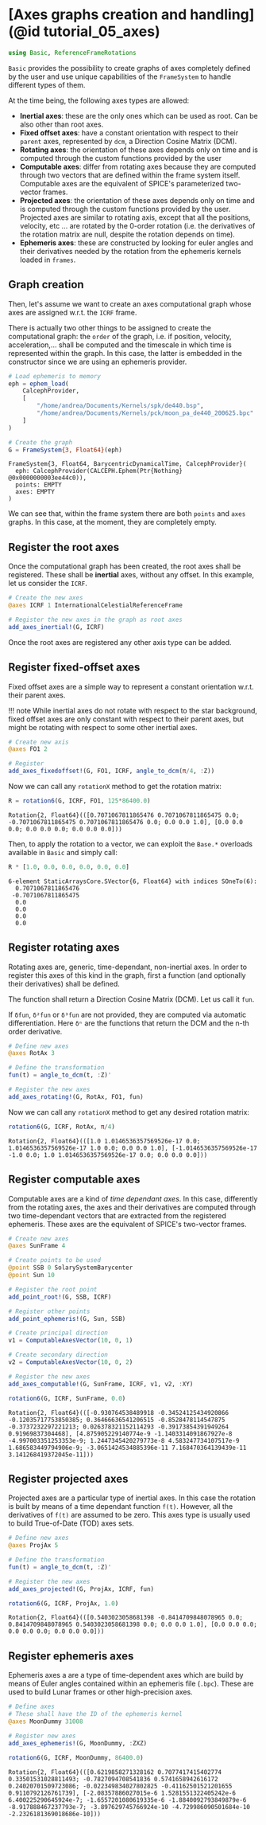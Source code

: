 # [Axes graphs creation and handling](@id tutorial_05_axes)


```julia
using Basic, ReferenceFrameRotations
```

`Basic` provides the possibility to create graphs of axes completely defined by the user 
and use unique capabilities of the `FrameSystem` to handle different types of them.

At the time being, the following axes types are allowed:
- **Inertial axes**: these are the only ones which can be used as root. Can be also other than root axes.
- **Fixed offset axes**:  have a constant orientation with respect to their `parent` axes, represented by `dcm`, a Direction Cosine Matrix (DCM).
- **Rotating axes**:  the orientation of these axes depends only on time and is computed through the custom functions provided by the user
- **Computable axes**:  differ from rotating axes because they are computed through two vectors that are defined within the frame system itself. Computable axes are the equivalent of SPICE's parameterized two-vector frames.
- **Projected axes**:  the orientation of these axes depends only on time and is computed through the custom functions provided by the user. Projected axes are similar to rotating axis, except that all the positions, velocity, etc ... are rotated by the 0-order rotation (i.e. the derivatives of the rotation matrix are null, despite the rotation depends on time).
- **Ephemeris axes**: these are constructed by looking for euler angles and their derivatives needed by the rotation from the ephemeris kernels loaded in `frames`.

## Graph creation

Then, let's assume we want to create an axes computational graph whose axes are assigned w.r.t.
the `ICRF` frame.

There is actually two other things to be assigned to create the computational graph: the `order` 
of the graph, i.e. if position, velocity, acceleration,... shall be computed and the timescale
in which time is represented within the graph. In this case, the latter is embedded in the 
constructor since we are using an ephemeris provider.


```julia
# Load ephemeris to memory
eph = ephem_load(
    CalcephProvider, 
    [
        "/home/andrea/Documents/Kernels/spk/de440.bsp", 
        "/home/andrea/Documents/Kernels/pck/moon_pa_de440_200625.bpc"
    ]
)

# Create the graph
G = FrameSystem{3, Float64}(eph)
```


    FrameSystem{3, Float64, BarycentricDynamicalTime, CalcephProvider}(
      eph: CalcephProvider(CALCEPH.Ephem(Ptr{Nothing} @0x0000000003ee44c0)),
      points: EMPTY
      axes: EMPTY
    )



We can see that, within the frame system there are both `points` and `axes` graphs. In
this case, at the moment, they are completely empty.

## Register the root axes

Once the computational graph has been created, the root axes shall be registered. These shall
be **inertial** axes, without any offset. In this example, let us consider the `ICRF`.


```julia
# Create the new axes 
@axes ICRF 1 InternationalCelestialReferenceFrame 

# Register the new axes in the graph as root axes
add_axes_inertial!(G, ICRF)
```

Once the root axes are registered any other axis type can be added.

## Register fixed-offset axes

Fixed offset axes are a simple way to represent a constant orientation w.r.t. their parent axes.

!!! note
    While inertial axes do not rotate with respect to the star background, fixed offset axes are only 
    constant with respect to their parent axes, but might be rotating with respect to some other 
    inertial axes.


```julia
# Create new axis 
@axes FO1 2 

# Register 
add_axes_fixedoffset!(G, FO1, ICRF, angle_to_dcm(π/4, :Z))
```

Now we can call any `rotationX` method to get the rotation matrix:


```julia
R = rotation6(G, ICRF, FO1, 125*86400.0)
```


    Rotation{2, Float64}(([0.7071067811865476 0.7071067811865475 0.0; -0.7071067811865475 0.7071067811865476 0.0; 0.0 0.0 1.0], [0.0 0.0 0.0; 0.0 0.0 0.0; 0.0 0.0 0.0]))


Then, to apply the rotation to a vector, we can exploit the `Base.*` overloads available in
`Basic` and simply call:


```julia
R * [1.0, 0.0, 0.0, 0.0, 0.0, 0.0]
```


    6-element StaticArraysCore.SVector{6, Float64} with indices SOneTo(6):
      0.7071067811865476
     -0.7071067811865475
      0.0
      0.0
      0.0
      0.0


## Register rotating axes

Rotating axes are, generic, time-dependant, non-inertial axes. In order to register this axes
of this kind in the graph, first a function (and optionally their derivatives) shall be defined.

The function shall return a  Direction Cosine Matrix (DCM). Let us call it `fun`.

If `δfun`, `δ²fun` or `δ³fun` are not provided, they are computed via automatic differentiation.
Here `δⁿ` are the functions that return the DCM and the n-th order derivative.


```julia
# Define new axes
@axes RotAx 3

# Define the transformation
fun(t) = angle_to_dcm(t, :Z)'

# Register the new axes 
add_axes_rotating!(G, RotAx, FO1, fun)
```

Now we can call any `rotationX` method to get any desired rotation matrix:


```julia
rotation6(G, ICRF, RotAx, π/4)
```


    Rotation{2, Float64}(([1.0 1.0146536357569526e-17 0.0; 1.0146536357569526e-17 1.0 0.0; 0.0 0.0 1.0], [-1.0146536357569526e-17 -1.0 0.0; 1.0 1.0146536357569526e-17 0.0; 0.0 0.0 0.0]))


## Register computable axes

Computable axes are a kind of _time dependant axes_. In this case, differently from the 
rotating axes, the axes and their derivatives are computed through two time-dependant vectors
that are extracted from the registered ephemeris. These axes are the equivalent of SPICE's
two-vector frames.


```julia
# Create new axes 
@axes SunFrame 4

# Create points to be used
@point SSB 0 SolarySystemBarycenter 
@point Sun 10 

# Register the root point 
add_point_root!(G, SSB, ICRF)

# Register other points 
add_point_ephemeris!(G, Sun, SSB)

# Create principal direction
v1 = ComputableAxesVector(10, 0, 1)

# Create secondary direction
v2 = ComputableAxesVector(10, 0, 2)

# Register the new axes
add_axes_computable!(G, SunFrame, ICRF, v1, v2, :XY)
```


```julia
rotation6(G, ICRF, SunFrame, 0.0)
```


    Rotation{2, Float64}(([-0.930764538489918 -0.34524125434920866 -0.12035717753850385; 0.36466636541206515 -0.8528478114547875 -0.3737232297221213; 0.026378321152114293 -0.39173854391949264 0.91969837304468], [4.875905229140774e-9 -1.1403314091867927e-8 -4.997003351253353e-9; 1.2447345420279773e-8 4.583247734107517e-9 1.686583449794906e-9; -3.0651424534885396e-11 7.168470364139439e-11 3.141268419372045e-11]))


## Register projected axes

Projected axes are a particular type of inertial axes. In this case the rotation is built by
means of a time dependant function `f(t)`. However, all the derivatives of `f(t)` are assumed
to be zero. This axes type is usually used to build True-of-Date (TOD) axes sets.


```julia
# Define new axes
@axes ProjAx 5

# Define the transformation
fun(t) = angle_to_dcm(t, :Z)'

# Register the new axes 
add_axes_projected!(G, ProjAx, ICRF, fun)
```


```julia
rotation6(G, ICRF, ProjAx, 1.0)
```


    Rotation{2, Float64}(([0.5403023058681398 -0.8414709848078965 0.0; 0.8414709848078965 0.5403023058681398 0.0; 0.0 0.0 1.0], [0.0 0.0 0.0; 0.0 0.0 0.0; 0.0 0.0 0.0]))


## Register ephemeris axes

Ephemeris axes a are a type of time-dependent axes which are build by means of Euler angles
contained within an ephemeris file (`.bpc`). These are used to build Lunar frames or other
high-precision axes.


```julia
# Define axes 
# These shall have the ID of the ephemeris kernel
@axes MoonDummy 31008

# Register new axes 
add_axes_ephemeris!(G, MoonDummy, :ZXZ)
```


```julia
rotation6(G, ICRF, MoonDummy, 86400.0)
```


    Rotation{2, Float64}(([0.6219858271328162 0.7077417415402774 0.33501531028811493; -0.7827094708541836 0.5741658942616172 0.24020701509723086; -0.022349834027802825 -0.41162501521201655 0.9110792126761739], [-2.08357886027015e-6 1.5281551322405242e-6 6.400225290645924e-7; -1.6557201080619335e-6 -1.8840092793849879e-6 -8.917888467237793e-7; -3.897629745766924e-10 -4.729986090501684e-10 -2.2326181369018686e-10]))

